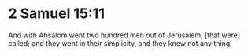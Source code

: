 # 2 Samuel 15:11

And with Absalom went two hundred men out of Jerusalem, [that were] called; and they went in their simplicity, and they knew not any thing.